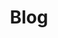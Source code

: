 ---
title: Blog
layout: collection
permalink: /blog/
collection: blog
entries_layout: grid
classes: wide
author_profile: true
---